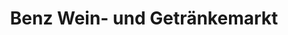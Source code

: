 ---
title: "Benz Wein- und Getränkemarkt"
url: /reichenbach-an-der-fils/benz-wein-und-getraenkemarkt/
shop: Getränke
---